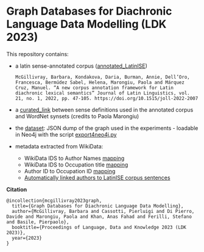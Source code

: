 # Graph Databases for Diachronic Language Data Modelling (LDK 2023)

This repository contains:

  - a latin sense-annotated corpus ([annotated_LatinISE](https://github.com/linguisticGraph/latin-graph/tree/main/annotated_LatinISE))
    ```
    McGillivray, Barbara, Kondakova, Daria, Burman, Annie, Dell’Oro, Francesca, Bermúdez Sabel, Helena, Marongiu, Paola and Márquez Cruz, Manuel. “A new corpus annotation framework for Latin diachronic lexical semantics” Journal of Latin Linguistics, vol. 21, no. 1, 2022, pp. 47-105. https://doi.org/10.1515/joll-2022-2007
    ```
  - a [curated_link](https://github.com/linguisticGraph/latin-graph/blob/main/curated_link.csv) between sense definitions used in the annotated corpus and WordNet synsets (credits to Paola Marongiu)

  - the [dataset](https://github.com/linguisticGraph/latin-graph/blob/main/dataset.jsonl): JSON dump of the graph used in the experiments - loadable in Neo4j with the script [export4neo4j.py](https://github.com/linguisticGraph/latin-graph/blob/main/export2neo4j.py)

  - metadata extracted from WikiData:
      - WikiData IDS to Author Names [mapping](https://github.com/linguisticGraph/latin-graph/blob/main/wikidata_metadata/authors.tsv)
      - WikiData IDS to Occupation title [mapping](https://github.com/linguisticGraph/latin-graph/blob/main/wikidata_metadata/occupations_map.tsv)
      - Author ID to Occupation ID [mapping](https://github.com/linguisticGraph/latin-graph/blob/main/wikidata_metadata/authors2occupation.tsv)
      - [Automatically linked authors to LatinISE corpus sentences](https://github.com/linguisticGraph/latin-graph/blob/main/wikidata_metadata/latinISE_author_mapping.tsv)

<b> Citation </b>

```
@incollection{mcgillivray2023graph,
  title={Graph Databases for Diachronic Language Data Modelling},
  author={McGillivray, Barbara and Cassotti, Pierluigi and Di Pierro, Davide and Marongiu, Paola and Khan, Anas Fahad and Ferilli, Stefano and Basile, Pierpaolo},
  booktitle={Proceedings of Language, Data and Knowledge 2023 (LDK 2023)},
  year={2023}
}

```

